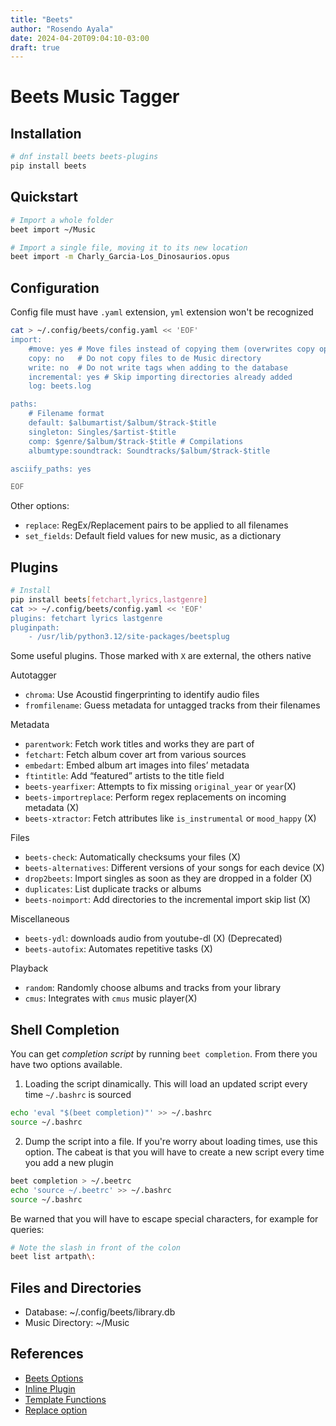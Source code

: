 ```yaml
---
title: "Beets"
author: "Rosendo Ayala"
date: 2024-04-20T09:04:10-03:00
draft: true
---
```

# Beets Music Tagger
## Installation
```bash
# dnf install beets beets-plugins
pip install beets
```

## Quickstart
```bash
# Import a whole folder
beet import ~/Music

# Import a single file, moving it to its new location
beet import -m Charly_Garcia-Los_Dinosaurios.opus
```

## Configuration
Config file must have `.yaml` extension, `yml` extension won't be recognized
```bash
cat > ~/.config/beets/config.yaml << 'EOF'
import:
    #move: yes # Move files instead of copying them (overwrites copy option)
    copy: no   # Do not copy files to de Music directory
    write: no  # Do not write tags when adding to the database
    incremental: yes # Skip importing directories already added
    log: beets.log

paths:
    # Filename format
    default: $albumartist/$album/$track-$title
    singleton: Singles/$artist-$title
    comp: $genre/$album/$track-$title # Compilations
    albumtype:soundtrack: Soundtracks/$album/$track-$title

asciify_paths: yes

EOF
```

Other options:
- `replace`: RegEx/Replacement pairs to be applied to all filenames
- `set_fields`: Default field values for new music, as a dictionary

## Plugins
```bash
# Install
pip install beets[fetchart,lyrics,lastgenre]
cat >> ~/.config/beets/config.yaml << 'EOF'
plugins: fetchart lyrics lastgenre
pluginpath:
    - /usr/lib/python3.12/site-packages/beetsplug
```

Some useful plugins. Those marked with `X` are external, the others native

Autotagger
- `chroma`: Use Acoustid fingerprinting to identify audio files
- `fromfilename`: Guess metadata for untagged tracks from their filenames

Metadata
- `parentwork`: Fetch work titles and works they are part of
- `fetchart`: Fetch album cover art from various sources
- `embedart`: Embed album art images into files’ metadata
- `ftintitle`: Add “featured” artists to the title field
- `beets-yearfixer`: Attempts to fix missing `original_year` or `year`(X)
- `beets-importreplace`: Perform regex replacements on incoming metadata (X)
- `beets-xtractor`: Fetch attributes like `is_instrumental` or `mood_happy` (X)

Files
- `beets-check`: Automatically checksums your files (X)
- `beets-alternatives`: Different versions of your songs for each device (X)
- `drop2beets`: Import singles as soon as they are dropped in a folder (X)
- `duplicates`: List duplicate tracks or albums
- `beets-noimport`: Add directories to the incremental import skip list (X)

Miscellaneous
- `beets-ydl`: downloads audio from youtube-dl (X) (Deprecated)
- `beets-autofix`: Automates repetitive tasks (X)

Playback
- `random`: Randomly choose albums and tracks from your library
- `cmus`: Integrates with `cmus` music player(X)

## Shell Completion
You can get *completion script* by running `beet completion`. From there you have two options available.

1. Loading the script dinamically. This will load an updated script every time `~/.bashrc` is sourced
```bash
echo 'eval "$(beet completion)"' >> ~/.bashrc
source ~/.bashrc
```

2. Dump the script into a file. If you're worry about loading times, use this option. The cabeat is that you will have to create a new script every time you add a new plugin
```bash
beet completion > ~/.beetrc
echo 'source ~/.beetrc' >> ~/.bashrc
source ~/.bashrc
```

Be warned that you will have to escape special characters, for example for queries:
```bash
# Note the slash in front of the colon
beet list artpath\:
```

## Files and Directories
- Database: ~/.config/beets/library.db
- Music Directory: ~/Music

## References
- [Beets Options](https://beets.readthedocs.io/en/stable/guides/tagger.html#options)
- [Inline Plugin](https://beets.readthedocs.io/en/stable/plugins/inline.html#inline-plugin)
- [Template Functions](https://beets.readthedocs.io/en/stable/reference/pathformat.html#template-functions)
- [Replace option](https://beets.readthedocs.io/en/stable/reference/config.html#replace)